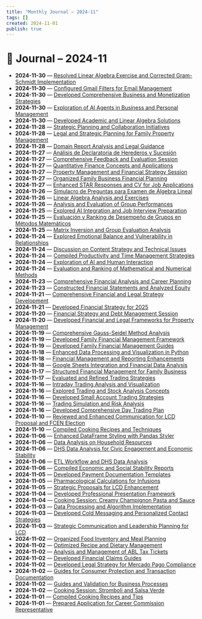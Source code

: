```yaml
---
title: "Monthly Journal – 2024-11"
tags: []
created: 2024-11-01
publish: true
---
```


# 📅 Journal – 2024-11

- **2024-11-30** — [Resolved Linear Algebra Exercise and Corrected Gram-Schmidt Implementation](../Other/2024-11-30_Resolved_Linear_Algebra_Exercise_and_Corrected_Gra.md)
- **2024-11-30** — [Configured Gmail Filters for Email Management](../Automation/2024-11-30_Configured_Gmail_Filters_for_Email_Management.md)
- **2024-11-30** — [Developed Comprehensive Business and Monetization Strategies](../Business/2024-11-30_Developed_Comprehensive_Business_and_Monetization_.md)
- **2024-11-30** — [Exploration of AI Agents in Business and Personal Management](../Business/2024-11-30_Exploration_of_AI_Agents_in_Business_and_Personal_.md)
- **2024-11-30** — [Developed Academic and Linear Algebra Solutions](../Teaching/2024-11-30_Developed_Academic_and_Linear_Algebra_Solutions.md)
- **2024-11-28** — [Strategic Planning and Collaboration Initiatives](../Business/2024-11-28_Strategic_Planning_and_Collaboration_Initiatives.md)
- **2024-11-28** — [Legal and Strategic Planning for Family Property Management](../Business/2024-11-28_Legal_and_Strategic_Planning_for_Family_Property_M.md)
- **2024-11-28** — [Domain Report Analysis and Legal Guidance](../Business/2024-11-28_Domain_Report_Analysis_and_Legal_Guidance.md)
- **2024-11-27** — [Análisis de Declaratoria de Herederos y Sucesión](../Business/2024-11-27_Análisis_de_Declaratoria_de_Herederos_y_Sucesión.md)
- **2024-11-27** — [Comprehensive Feedback and Evaluation Session](../Teaching/2024-11-27_Comprehensive_Feedback_and_Evaluation_Session.md)
- **2024-11-27** — [Quantitative Finance Concepts and Applications](../Business/2024-11-27_Quantitative_Finance_Concepts_and_Applications.md)
- **2024-11-27** — [Property Management and Financial Strategy Session](../Business/2024-11-27_Property_Management_and_Financial_Strategy_Session.md)
- **2024-11-27** — [Organized Family Business Financial Planning](../Business/2024-11-27_Organized_Family_Business_Financial_Planning.md)
- **2024-11-27** — [Enhanced STAR Responses and CV for Job Applications](../Business/2024-11-27_Enhanced_STAR_Responses_and_CV_for_Job_Application.md)
- **2024-11-26** — [Simulacro de Preguntas para Examen de Álgebra Lineal](../Teaching/2024-11-26_Simulacro_de_Preguntas_para_Examen_de_Álgebra_Line.md)
- **2024-11-26** — [Linear Algebra Analysis and Exercises](../Other/2024-11-26_Linear_Algebra_Analysis_and_Exercises.md)
- **2024-11-26** — [Analysis and Evaluation of Group Performances](../Teaching/2024-11-26_Analysis_and_Evaluation_of_Group_Performances.md)
- **2024-11-25** — [Explored AI Integration and Job Interview Preparation](../JobMarket/2024-11-25_Explored_AI_Integration_and_Job_Interview_Preparat.md)
- **2024-11-25** — [Evaluación y Ranking de Desempeño de Grupos en Métodos Matemáticos](../Teaching/2024-11-25_Evaluación_y_Ranking_de_Desempeño_de_Grupos_en_Mét.md)
- **2024-11-25** — [Matrix Inversion and Group Evaluation Analysis](../Teaching/2024-11-25_Matrix_Inversion_and_Group_Evaluation_Analysis.md)
- **2024-11-24** — [Explored Emotional Balance and Vulnerability in Relationships](../Health/2024-11-24_Explored_Emotional_Balance_and_Vulnerability_in_Re.md)
- **2024-11-24** — [Discussion on Content Strategy and Technical Issues](../Business/2024-11-24_Discussion_on_Content_Strategy_and_Technical_Issue.md)
- **2024-11-24** — [Compiled Productivity and Time Management Strategies](../Business/2024-11-24_Compiled_Productivity_and_Time_Management_Strategi.md)
- **2024-11-24** — [Exploration of AI and Human Interaction](../Other/2024-11-24_Exploration_of_AI_and_Human_Interaction.md)
- **2024-11-24** — [Evaluation and Ranking of Mathematical and Numerical Methods](../Teaching/2024-11-24_Evaluation_and_Ranking_of_Mathematical_and_Numeric.md)
- **2024-11-23** — [Comprehensive Financial Analysis and Career Planning](../Business/2024-11-23_Comprehensive_Financial_Analysis_and_Career_Planni.md)
- **2024-11-23** — [Constructed Financial Statements and Analyzed Equity](../Business/2024-11-23_Constructed_Financial_Statements_and_Analyzed_Equi.md)
- **2024-11-21** — [Comprehensive Financial and Legal Strategy Development](../Business/2024-11-21_Comprehensive_Financial_and_Legal_Strategy_Develop.md)
- **2024-11-21** — [Developed Financial Strategy for 2025](../Business/2024-11-21_Developed_Financial_Strategy_for_2025.md)
- **2024-11-20** — [Financial Strategy and Debt Management Session](../Business/2024-11-20_Financial_Strategy_and_Debt_Management_Session.md)
- **2024-11-20** — [Developed Financial and Legal Frameworks for Property Management](../Business/2024-11-20_Developed_Financial_and_Legal_Frameworks_for_Prope.md)
- **2024-11-19** — [Comprehensive Gauss-Seidel Method Analysis](../Dev/2024-11-19_Comprehensive_Gauss-Seidel_Method_Analysis.md)
- **2024-11-19** — [Developed Family Financial Management Framework](../Business/2024-11-19_Developed_Family_Financial_Management_Framework.md)
- **2024-11-19** — [Developed Family Financial Management Guides](../Business/2024-11-19_Developed_Family_Financial_Management_Guides.md)
- **2024-11-18** — [Enhanced Data Processing and Visualization in Python](../Dev/2024-11-18_Enhanced_Data_Processing_and_Visualization_in_Pyth.md)
- **2024-11-18** — [Financial Management and Reporting Enhancements](../Business/2024-11-18_Financial_Management_and_Reporting_Enhancements.md)
- **2024-11-18** — [Google Sheets Integration and Financial Data Analysis](../Dev/2024-11-18_Google_Sheets_Integration_and_Financial_Data_Analy.md)
- **2024-11-17** — [Structured Financial Management for Family Business](../Business/2024-11-17_Structured_Financial_Management_for_Family_Busines.md)
- **2024-11-17** — [Evaluated and Refined Trading Strategies](../Business/2024-11-17_Evaluated_and_Refined_Trading_Strategies.md)
- **2024-11-16** — [Intraday Trading Analysis and Visualization](../Dev/2024-11-16_Intraday_Trading_Analysis_and_Visualization.md)
- **2024-11-16** — [Explored Trading and Stock Analysis Concepts](../Business/2024-11-16_Explored_Trading_and_Stock_Analysis_Concepts.md)
- **2024-11-16** — [Developed Small Account Trading Strategies](../Business/2024-11-16_Developed_Small_Account_Trading_Strategies.md)
- **2024-11-16** — [Trading Simulation and Risk Analysis](../Dev/2024-11-16_Trading_Simulation_and_Risk_Analysis.md)
- **2024-11-16** — [Developed Comprehensive Day Trading Plan](../Business/2024-11-16_Developed_Comprehensive_Day_Trading_Plan.md)
- **2024-11-10** — [Reviewed and Enhanced Communication for LCD Proposal and FCEN Election](../Teaching/2024-11-10_Reviewed_and_Enhanced_Communication_for_LCD_Propos.md)
- **2024-11-10** — [Compiled Cooking Recipes and Techniques](../Other/2024-11-10_Compiled_Cooking_Recipes_and_Techniques.md)
- **2024-11-06** — [Enhanced DataFrame Styling with Pandas Styler](../Dev/2024-11-06_Enhanced_DataFrame_Styling_with_Pandas_Styler.md)
- **2024-11-06** — [Data Analysis on Household Resources](../Dev/2024-11-06_Data_Analysis_on_Household_Resources.md)
- **2024-11-06** — [DHS Data Analysis for Civic Engagement and Economic Stability](../Dev/2024-11-06_DHS_Data_Analysis_for_Civic_Engagement_and_Economi.md)
- **2024-11-06** — [ETL Workflow and DHS Data Analysis](../Dev/2024-11-06_ETL_Workflow_and_DHS_Data_Analysis.md)
- **2024-11-06** — [Compiled Economic and Social Stability Reports](../Business/2024-11-06_Compiled_Economic_and_Social_Stability_Reports.md)
- **2024-11-05** — [Developed Payment Documentation Templates](../Business/2024-11-05_Developed_Payment_Documentation_Templates.md)
- **2024-11-05** — [Pharmacological Calculations for Infusions](../Health/2024-11-05_Pharmacological_Calculations_for_Infusions.md)
- **2024-11-05** — [Strategic Proposals for LCD Enhancement](../Business/2024-11-05_Strategic_Proposals_for_LCD_Enhancement.md)
- **2024-11-04** — [Developed Professional Presentation Framework](../Business/2024-11-04_Developed_Professional_Presentation_Framework.md)
- **2024-11-04** — [Cooking Session: Creamy Champignon Pasta and Sauce](../Health/2024-11-04_Cooking_Session_Creamy_Champignon_Pasta_and_Sauce.md)
- **2024-11-03** — [Data Processing and Algorithm Implementation](../Dev/2024-11-03_Data_Processing_and_Algorithm_Implementation.md)
- **2024-11-03** — [Developed Cold Messaging and Personalized Contact Strategies](../Business/2024-11-03_Developed_Cold_Messaging_and_Personalized_Contact_.md)
- **2024-11-03** — [Strategic Communication and Leadership Planning for LCD](../Business/2024-11-03_Strategic_Communication_and_Leadership_Planning_fo.md)
- **2024-11-02** — [Organized Food Inventory and Meal Planning](../Business/2024-11-02_Organized_Food_Inventory_and_Meal_Planning.md)
- **2024-11-02** — [Optimized Recipe and Dietary Management](../Health/2024-11-02_Optimized_Recipe_and_Dietary_Management.md)
- **2024-11-02** — [Analysis and Management of ABL Tax Tickets](../Business/2024-11-02_Analysis_and_Management_of_ABL_Tax_Tickets.md)
- **2024-11-02** — [Developed Financial Claims Guides](../Business/2024-11-02_Developed_Financial_Claims_Guides.md)
- **2024-11-02** — [Developed Legal Strategy for Mercado Pago Compliance](../Business/2024-11-02_Developed_Legal_Strategy_for_Mercado_Pago_Complian.md)
- **2024-11-02** — [Guides for Consumer Protection and Transaction Documentation](../Business/2024-11-02_Guides_for_Consumer_Protection_and_Transaction_Doc.md)
- **2024-11-02** — [Guides and Validation for Business Processes](../Business/2024-11-02_Guides_and_Validation_for_Business_Processes.md)
- **2024-11-02** — [Cooking Session: Stromboli and Salsa Verde](../Health/2024-11-02_Cooking_Session_Stromboli_and_Salsa_Verde.md)
- **2024-11-01** — [Compiled Cooking Recipes and Tips](../Other/2024-11-01_Compiled_Cooking_Recipes_and_Tips.md)
- **2024-11-01** — [Prepared Application for Career Commission Representative](../JobMarket/2024-11-01_Prepared_Application_for_Career_Commission_Represe.md)